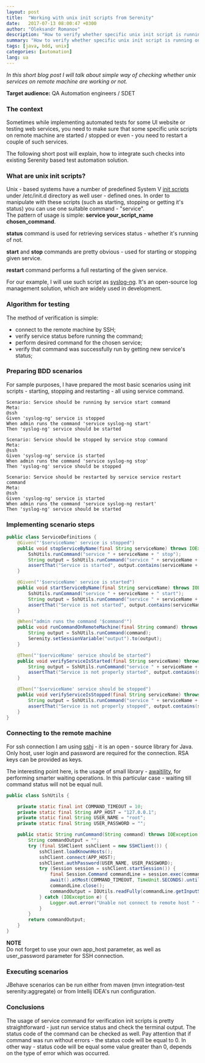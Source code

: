 ```yaml
---
layout: post
title:  "Working with unix init scripts from Serenity"
date:   2017-07-13 08:00:47 +0300
author: "Oleksandr Romanov"
description: "How to verify whether specific unix init script is running on remote machine?"
summary: "How to verify whether specific unix init script is running on remote machine?"
tags: [java, bdd, unix]
categories: [automation]
lang: ua
---
```


_In this short blog post I will talk about simple way of checking whether unix services on remote machine are working or not._ 

**Target audience:** QA Automation engineers / SDET 

### The context 

Sometimes while implementing automated tests for some UI website or testing web services, you need to make sure that some specific unix scripts on remote machine are started / stopped or even - you need to restart a couple of such services.  

The following short post will explain, how to integrate such checks into existing Serenity based test automation solution.   

### What are unix init scripts? 

Unix - based systems have a number of predefined System V [init scripts][init-scripts] under /etc/init.d directory as well user - defined ones. In order to manipulate with these scripts (such as starting, stopping or getting it's status) you can use one suitable command - "service".  
The pattern of usage is simple: **service your_script_name chosen_command**.  

**status** command is used for retrieving services status - whether it's running of not.  

**start** and **stop** commands are pretty obvious - used for starting or stopping given service.  

**restart** command performs a full restarting of the given service.  

For our example, I will use such script as [syslog-ng][syslog-ng]. It's an open-source log management solution, which are widely used in development.  

### Algorithm for testing

The method of verification is simple:  
 - connect to the remote machine by SSH;  
 - verify service status before running the command;  
 - perform desired command for the chosen service;  
 - verify that command was successfully run by getting new service's status;  

### Preparing BDD scenarios

For sample purposes, I have prepared the most basic scenarios using init scripts - starting, stopping and restarting - all using service command.  

``` gherkin
Scenario: Service should be running by service start command
Meta:
@ssh
Given 'syslog-ng' service is stopped
When admin runs the command 'service syslog-ng start'
Then 'syslog-ng' service should be started

Scenario: Service should be stopped by service stop command
Meta:
@ssh
Given 'syslog-ng' service is started
When admin runs the command 'service syslog-ng stop'
Then 'syslog-ng' service should be stopped

Scenario: Service should be restarted by service service restart command
Meta:
@ssh
Given 'syslog-ng' service is started
When admin runs the command 'service syslog-ng restart'
Then 'syslog-ng' service should be started
```

### Implementing scenario steps

``` java
public class ServiceDefinitions {
    @Given("'$serviceName' service is stopped")
    public void stopServiceByName(final String serviceName) throws IOException {
        SshUtils.runCommand("service " + serviceName + " stop");
        String output = SshUtils.runCommand("service " + serviceName + " status");
        assertThat("Service is started", output.contains(serviceName + " is not running"));
    }

    @Given("'$serviceName' service is started")
    public void startServiceByName(final String serviceName) throws IOException {
        SshUtils.runCommand("service " + serviceName + " start");
        String output = SshUtils.runCommand("service " + serviceName + " status");
        assertThat("Service is not started", output.contains(serviceName + " is running"));
    }

    @When("admin runs the command '$command'")
    public void runCommandOnRemoteMachine(final String command) throws IOException {
        String output = SshUtils.runCommand(command);
        Serenity.setSessionVariable("output").to(output);
    }

    @Then("'$serviceName' service should be started")
    public void verifyServiceIsStarted(final String serviceName) throws IOException {
        String output = SshUtils.runCommand("service " + serviceName + " status");
        assertThat("Service is not properly started", output.contains(serviceName + " is running"));
    }

    @Then("'$serviceName' service should be stopped")
    public void verifyServiceIsStopped(final String serviceName) throws IOException {
        String output = SshUtils.runCommand("service " + serviceName + " status");
        assertThat("Service is not properly stopped", output.contains(serviceName + " is not running"));
    }
}
```

### Connecting to the remote machine

For ssh connection I am using [sshj][sshj] - it is an open - source library for Java. Only host, user login and password are required for the connection. RSA keys can be provided as keys.  

The interesting point here, is the usage of small library - [awaitility][awaitility], for performing smarter waiting operations. In this particular case - waiting till command status will not be equal null. 

``` java
public class SshUtils {

    private static final int COMMAND_TIMEOUT = 10;
    private static final String APP_HOST = "127.0.0.1";
    private static final String USER_NAME = "root";
    private static final String USER_PASSWORD = "";

    public static String runCommand(String command) throws IOException {
        String commandOutput = "";
        try (final SSHClient sshClient = new SSHClient()) {
            sshClient.loadKnownHosts();
            sshClient.connect(APP_HOST);
            sshClient.authPassword(USER_NAME, USER_PASSWORD);
            try (Session session = sshClient.startSession()) {
                final Session.Command commandLine = session.exec(command);
                await().atMost(COMMAND_TIMEOUT, TimeUnit.SECONDS).until(() -> commandLine.getExitStatus() != null);
                commandLine.close();
                commandOutput = IOUtils.readFully(commandLine.getInputStream()).toString();
            } catch (IOException e) {
                Logger.out.error("Unable not connect to remote host " + APP_HOST, e);
            }
        }
        return commandOutput;
    }
}
```

**NOTE**  
Do not forget to use your own app_host parameter, as well as user_password parameter for SSH connection.  

### Executing scenarios

JBehave scenarios can be run either from maven (mvn integration-test serenity:aggregate) or from Intellij IDEA's run configuration.  

### Conclusions
The usage of service command for verification init scripts is pretty straightforward - just run service status and check the terminal output. The status code of the command can be checked as well. Pay attention that if command was run without errors - the status code will be equal to 0. In other way - status code will be equal some value greater than 0, depends on the type of error which was occurred.   

[init-scripts]: http://www.tutorialspoint.com/unix_commands/service.htm
[syslog-ng]: https://syslog-ng.org/
[sshj]: https://github.com/hierynomus/sshj
[awaitility]: https://github.com/awaitility/awaitility
